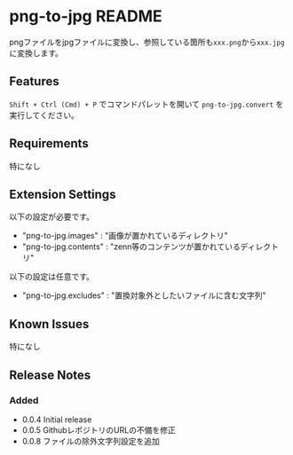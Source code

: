 # png-to-jpg README

pngファイルをjpgファイルに変換し、参照している箇所も`xxx.png`から`xxx.jpg`に変換します。

## Features

`Shift + Ctrl (Cmd) + P` でコマンドパレットを開いて `png-to-jpg.convert` を実行してください。

## Requirements

特になし

## Extension Settings
以下の設定が必要です。
* "png-to-jpg.images" : "画像が置かれているディレクトリ"
* "png-to-jpg.contents" : "zenn等のコンテンツが置かれているディレクトリ"

以下の設定は任意です。
* "png-to-jpg.excludes" : "置換対象外としたいファイルに含む文字列"

## Known Issues

特になし

## Release Notes

### Added

- 0.0.4 Initial release
- 0.0.5 GithubレポジトリのURLの不備を修正
- 0.0.8 ファイルの除外文字列設定を追加
